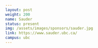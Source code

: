 ```yaml
---
layout: post
weight: 200
name: Sauder
status: present
img: /assets/images/sponsors/sauder.jpg
link: https://www.sauder.ubc.ca/
campus: ubc
---
```

